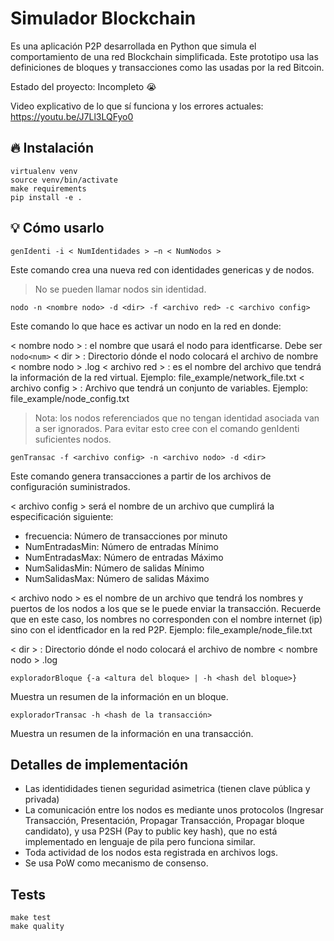 # Simulador Blockchain

Es una aplicación P2P desarrollada en Python que simula el comportamiento de una red Blockchain simplificada. Este prototipo usa las definiciones de bloques y transacciones como las usadas por la red Bitcoin.

Estado del proyecto: Incompleto 😭

Video explicativo de lo que sí funciona y los errores actuales: https://youtu.be/J7Ll3LQFyo0

## 🔥 Instalación

```shell
virtualenv venv
source venv/bin/activate
make requirements
pip install -e .
```

## 💡 Cómo usarlo

`genIdenti -i < NumIdentidades > −n < NumNodos >`

Este comando crea una nueva red con identidades genericas y de nodos.

> No se pueden llamar nodos sin identidad.

`nodo -n <nombre nodo> -d <dir> -f <archivo red> -c <archivo config>`

Este comando lo que hace es activar un nodo en la red en donde:

< nombre nodo > : el nombre que usará el nodo para identficarse. Debe ser `nodo<num>`
< dir > : Directorio dónde el nodo colocará el archivo de nombre < nombre nodo > .log
< archivo red > : es el nombre del archivo que tendrá la información de la red virtual. Ejemplo: file_example/network_file.txt
< archivo config > : Archivo que tendrá un conjunto de variables. Ejemplo: file_example/node_config.txt

> Nota: los nodos referenciados que no tengan identidad asociada van a ser ignorados. Para evitar esto cree con el comando genIdenti suficientes nodos.

`genTransac -f <archivo config> -n <archivo nodo> -d <dir>`

Este comando genera transacciones a partir de los archivos de configuración suministrados.

< archivo config > será el nombre de un archivo que cumplirá la especificación
siguiente:
- frecuencia: Número de transacciones por minuto
- NumEntradasMin: Número de entradas Mínimo
- NumEntradasMax: Número de entradas Máximo
- NumSalidasMin: Número de salidas Mínimo
- NumSalidasMax: Número de salidas Máximo

< archivo nodo > es el nombre de un archivo que tendrá los nombres y puertos de
los nodos a los que se le puede enviar la transacción. Recuerde que en este caso, los nombres no corresponden con el nombre internet (ip) sino con el identficador en la red P2P. Ejemplo: file_example/node_file.txt

< dir > : Directorio dónde el nodo colocará el archivo de nombre < nombre nodo > .log

`exploradorBloque {-a <altura del bloque> | -h <hash del bloque>}`

Muestra un resumen de la información en un bloque.

`exploradorTransac -h <hash de la transacción>`

Muestra un resumen de la información en una transacción.

## Detalles de implementación

- Las identididades tienen seguridad asimetrica (tienen clave pública y privada)
- La comunicación entre los nodos es mediante unos protocolos (Ingresar Transacción, Presentación, Propagar Transacción, Propagar bloque candidato), y usa P2SH (Pay to public key hash), que no está implementado en lenguaje de pila pero funciona similar.
- Toda actividad de los nodos esta registrada en archivos logs.
- Se usa PoW como mecanismo de consenso.

## Tests

```shell
make test
make quality
```
